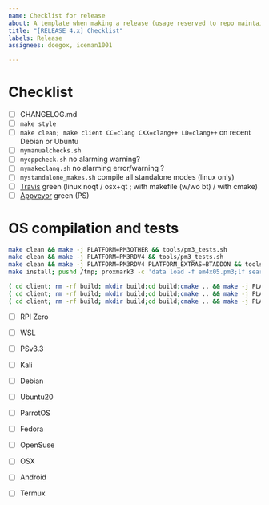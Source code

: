 ```yaml
---
name: Checklist for release
about: A template when making a release (usage reserved to repo maintainers)
title: "[RELEASE 4.x] Checklist"
labels: Release
assignees: doegox, iceman1001

---
```


# Checklist

- [ ] CHANGELOG.md
- [ ] `make style`
- [ ] `make clean; make client CC=clang CXX=clang++ LD=clang++` on recent Debian or Ubuntu
- [ ] `mymanualchecks.sh`
- [ ] `mycppcheck.sh` no alarming warning?
- [ ] `mymakeclang.sh` no alarming error/warning ?
- [ ] `mystandalone_makes.sh` compile all standalone modes (linux only)
- [ ] [Travis](https://travis-ci.org/github/RfidResearchGroup/proxmark3/builds) green (linux noqt / osx+qt ; with makefile (w/wo bt) / with cmake)
- [ ] [Appveyor](https://ci.appveyor.com/project/RfidResearchGroup/proxmark3/history) green (PS)

# OS compilation and tests

```bash
make clean && make -j PLATFORM=PM3OTHER && tools/pm3_tests.sh
make clean && make -j PLATFORM=PM3RDV4 && tools/pm3_tests.sh
make clean && make -j PLATFORM=PM3RDV4 PLATFORM_EXTRAS=BTADDON && tools/pm3_tests.sh
make install; pushd /tmp; proxmark3 -c 'data load -f em4x05.pm3;lf search 1'; popd; make uninstall

( cd client; rm -rf build; mkdir build;cd build;cmake .. && make -j PLATFORM=PM3OTHER && PM3BIN=./proxmark3 ../../tools/pm3_tests.sh client )
( cd client; rm -rf build; mkdir build;cd build;cmake .. && make -j PLATFORM=PM3RDV4  && PM3BIN=./proxmark3 ../../tools/pm3_tests.sh client )
( cd client; rm -rf build; mkdir build;cd build;cmake .. && make -j PLATFORM=PM3RDV4 PLATFORM_EXTRAS=BTADDON && PM3BIN=./proxmark3 ../../tools/pm3_tests.sh client )
```

- [ ] RPI Zero
- [ ] WSL
- [ ] PSv3.3
- [ ] Kali
- [ ] Debian
- [ ] Ubuntu20
- [ ] ParrotOS
- [ ] Fedora
- [ ] OpenSuse
- [ ] OSX
- [ ] Android
- [ ] Termux

